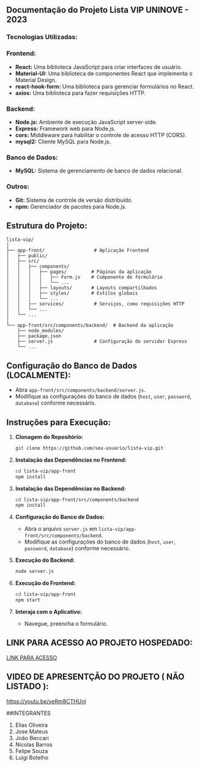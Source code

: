 ## Documentação do Projeto Lista VIP UNINOVE - 2023

### Tecnologias Utilizadas:

### Frontend:

- **React:** Uma biblioteca JavaScript para criar interfaces de usuário.
- **Material-UI:** Uma biblioteca de componentes React que implementa o Material Design.
- **react-hook-form:** Uma biblioteca para gerenciar formulários no React.
- **axios:** Uma biblioteca para fazer requisições HTTP.

### Backend:

- **Node.js:** Ambiente de execução JavaScript server-side.
- **Express:** Framework web para Node.js.
- **cors:** Middleware para habilitar o controle de acesso HTTP (CORS).
- **mysql2:** Cliente MySQL para Node.js.

### Banco de Dados:

- **MySQL:** Sistema de gerenciamento de banco de dados relacional.

### Outros:

- **Git:** Sistema de controle de versão distribuído.
- **npm:** Gerenciador de pacotes para Node.js.

## Estrutura do Projeto:

```
lista-vip/
│
├── app-front/                  # Aplicação Frontend
│   ├── public/
│   ├── src/
│   │   ├── components/
│   │   │   ├── pages/         # Páginas da aplicação
│   │   │   │   ├── Form.js    # Componente de formulário
│   │   │   │   └── ...
│   │   │   ├── layouts/       # Layouts compartilhados
│   │   │   ├── styles/        # Estilos globais
│   │   │   └── ...
│   │   ├── services/           # Serviços, como requisições HTTP
│   │   └── ...
│   └── ...
│
└── app-front/src/components/backend/  # Backend da aplicação
    ├── node_modules/
    ├── package.json
    ├── server.js               # Configuração do servidor Express
    └── ...
```

## Configuração do Banco de Dados (LOCALMENTE):

- Abra `app-front/src/components/backend/server.js`.
- Modifique as configurações do banco de dados (`host`, `user`, `password`, `database`) conforme necessário.

## Instruções para Execução:

1. **Clonagem do Repositório:**

   ```bash
   git clone https://github.com/seu-usuario/lista-vip.git
   ```

2. **Instalação das Dependências no Frontend:**

   ```bash
   cd lista-vip/app-front
   npm install
   ```

3. **Instalação das Dependências no Backend:**

   ```bash
   cd lista-vip/app-front/src/components/backend
   npm install
   ```

4. **Configuração do Banco de Dados:**

   - Abra o arquivo `server.js` em `lista-vip/app-front/src/components/backend`.
   - Modifique as configurações do banco de dados (`host`, `user`, `password`, `database`) conforme necessário.

5. **Execução do Backend:**

   ```bash
   node server.js
   ```

6. **Execução do Frontend:**

   ```bash
   cd lista-vip/app-front
   npm start
   ```



7. **Interaja com o Aplicativo:**
   - Navegue, preencha o formulário. 

## LINK PARA ACESSO AO PROJETO HOSPEDADO:

[LINK PARA ACESSO ](https://mateusjsantana.github.io/lista-vip-project/)

## VIDEO DE APRESENTÇÃO DO PROJETO ( NÃO LISTADO ):
https://youtu.be/yeRm8CTHUnI

##INTEGRANTES
1. Elias Oliveira
2. Jose Mateus
3. João Beccari
4. Nicolas Barros
5. Felipe Souza
6. Luigi Botelho
